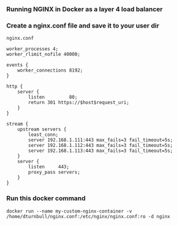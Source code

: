 ### Running NGINX in Docker as a layer 4 load balancer

### Create a nginx.conf file and save it to your user dir

```
nginx.conf
```
```
worker_processes 4;
worker_rlimit_nofile 40000;

events {
    worker_connections 8192;
}

http {
    server {
        listen         80;
        return 301 https://$host$request_uri;
    }
}

stream {
    upstream servers {
        least_conn;
        server 192.168.1.111:443 max_fails=3 fail_timeout=5s;
        server 192.168.1.112:443 max_fails=3 fail_timeout=5s;
        server 192.168.1.113:443 max_fails=3 fail_timeout=5s;
    }
    server {
        listen     443;
        proxy_pass servers;
    }
}
```

### Run this docker command

```
docker run --name my-custom-nginx-container -v /home/dturnbull/nginx.conf:/etc/nginx/nginx.conf:ro -d nginx
```

